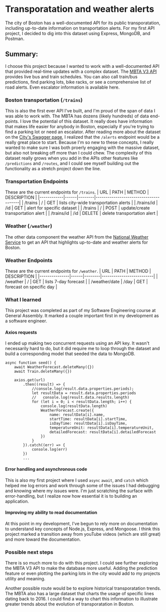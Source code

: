 # Transporatation and weather alerts
The city of Boston has a well-documented API for its public transporatation, including up-to-date information on transportation alerts. For my first API project, I decided to dig into this dataset using Express, MongoDB, and Postman. 

## Summary: 
I choose this project because I wanted to work with a well-documented API that provided real-time updates with a complex dataset. The [MBTA V3 API](https://www.mbta.com/developers/v3-api) provides live bus and train schedules. You can also call train/bus predictions, find parking lots, bike racks, or see a comprehensive list of road alerts. Even escalator information is available here. 

### Boston transportation (`/trains`)
This is also the first ever API I've built, and I'm proud of the span of data I was able to work with. The MBTA has dozens (likely hundreds) of data end-points. I love the potential of this dataset. It really does have information that makes life easier for anybody in Boston, especially if you're trying to find a parking lot or need an escalator. After reading more about the dataset on the [City's Swagger page](https://api-v3.mbta.com/docs/swagger/index.html#/Alert/ApiWeb_AlertController_index), I realized that the `/alerts` endpoint would be a really great place to start. Because I'm so new to these concepts, I really wanted to make sure I was both proerly engaging with the massive dataset, but also not breaking off more than I could chew. The complexity of this dataset really grows when you add in the APIs other features like `/predictions` and `/routes`, and I could see myself building out the functionality as a stretch project down the line. 

### Transportation Endpoints
These are the current endpoints for `/trains`. 
|  URL       | PATH | METHOD | DESCRIPTION                           |
|------------|------|--------|---------------------------------------|
| /trains    | /    | GET    | lists city-wide transportation alerts |
| /trains/id | /id  | GET    | alert for specific dataset            |
| /trains    | /    | POST   | update/create transportation alert    |
| /trains/id | /id  | DELETE | delete transportation alert           |


### Weather (`/weather`)
The other data component the weather API from the [National Weather Service](https://www.weather.gov/documentation/services-web-api) to get an API that highlights up-to-date and weather alerts for Boston. 

### Weather Endpoints
These are the current endpoints for `/weather`.
|  URL          | PATH | METHOD | DESCRIPTION              |
|---------------|------|--------|--------------------------|
| /weather      | /    | GET    | lists 7-day forecast     |
| /weather/date | /day | GET    | forecast on specific day |


### What I learned
This project was completed as part of my Software Engineering course at General Assembly. It marked a couple important first in my development as a software engineer.

#### Axios requests 
I ended up making two concurrent requests using an API key. It wasn't necessarily hard to do, but it did require me to loop through the dataset and build a corresponding model that seeded the data to MongoDB. 
```
async function seed() {
    await WeatherForecast.deleteMany({})
    await Train.deleteMany({})

    axios.get(url)
        .then((result) => {
            //console.log(result.data.properties.periods); 
            let resultData = result.data.properties.periods
            //   console.log(result.data.results.length)
            for (let i = 0; i < resultData.length; i++) {
                console.log(resultData.length)
                WeatherForecast.create({
                    name: resultData[i].name,
                    startTime: resultData[i].startTime,
                    isDayTime: resultData[i].isDayTime,
                    temperatureUnit: resultData[i].temperatureUnit,
                    detailedForecast: resultData[i].detailedForecast
                })
            }
        }).catch((err) => {
            console.log(err)
        })
        ...
```
#### Error handling and asynchronous code 
This is also my first project where I used `async` `await`, and `catch` which helped me log errors and work through some of the issues I had debugging and knowing where my issues were. I'm just scratching the surface with error-handling, but I realize now how essential it is to building an application. 


#### Improving my ability to read documentation 
At this point in my development, I've begun to rely more on documentation to understand key concepts of Node.js, Express, and Mongoose. I think this project marked a transition away from youTube videos (which are still great) and more toward the documentation.

### Possible next steps
There is so much more to do with this project. I could see further exploring the MBTA V3 API to make the database more useful. Adding the prediction feature or even plotting the parking lots in the city would add to my projects utility and meaning. 

Another possible route would be to explore historical transporatation trends. The MBTA also has a large dataset that charts the usage of specific lines dating back to 2016. I could find a way to chart this information to illustrate greater trends about the evolution of transporatation in Boston.  
